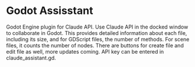 # Godot Assisstant
Godot Engine plugin for Claude API.
Use Claude API in the docked window to collaborate in Godot. This provides detailed information about each file, including its size, and for GDScript files, the number of methods. For scene files, it counts the number of nodes. There are buttons for create file and edit file as well, more updates coming. API key can be entered in claude_assistant.gd.
